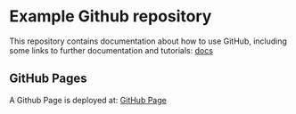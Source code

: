 # Example Github repository

This repository contains documentation about how to use GitHub, including some links to further documentation and tutorials: [docs](./docs/github-tutorial.md)

## GitHub Pages

A Github Page is deployed at: [GitHub Page](https://)
